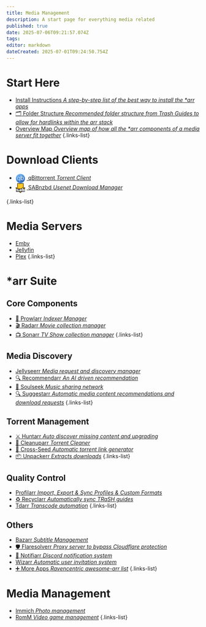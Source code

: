 ```yaml
---
title: Media Management
description: A start page for everything media related
published: true
date: 2025-07-06T09:21:57.074Z
tags: 
editor: markdown
dateCreated: 2025-07-01T09:24:50.754Z
---
```


# Start Here
- [<span class="mdi mdi-format-list-numbered"></span> Install Instructions *A step-by-step list of the best way to install the \*arr apps*](/InstallInstructions)
- [🗂️ Folder Structure *Recommended folder structure from Trash Guides to allow for hardlinks within the arr stack*](/Folder-Structure)
- [<span class="mdi mdi-map"></span> Overview Map *Overview map of how all the \*arr components of a media server fit together*](/OverviewMap)
{.links-list}


# Download Clients
- <a href="/qBittorrent">
    <img src="/qbittorrent.png" width="25"
         style="vertical-align:middle;margin-right:4px;">
    qBittorrent <em>Torrent Client</em>
  </a>

- <a href="/sabnzbd">
    <img src="/sabnzbd.png" width="25"
         style="vertical-align:middle;margin-right:4px;">
    SABnzbd <em>Usenet Download Manager</em>
  </a>
{.links-list}

# Media Servers
- [<span class="mdi mdi-emby"></span> Emby](/Emby)
- [<span class="mdi mdi-video"></span> Jellyfin](/jellyfin)
- [<span class="mdi mdi-plex"></span> Plex](/plex)
{.links-list}

# \*arr Suite
## Core Components
- [🐯 Prowlarr *Indexer Manager*](/Prowlarr)
- [🎬 Radarr *Movie collection manager*](/radarr)
- [📺 Sonarr *TV Show collection manager*](/Sonarr)
{.links-list}

## Media Discovery
- [<span class="mdi mdi-jellyfish"></span> Jellyseerr *Media request and discovery manager*](/Jellyseerr)
- [🔍 Recommendarr *An AI driven recommendation*](/recommendarr)
- [🎵 Soulseek *Music sharing network*](/soulseek)
- [🔍 Suggestarr *Automatic media content recommendations and download requests*](/suggestarr)
{.links-list}

## Torrent Management
- [⚔️ Huntarr *Auto discover missing content and upgrading*](/huntarr)
- [🧹 Cleanuparr *Torrent Cleaner*](/cleanuparr)
- [🌱 Cross-Seed *Automatic torrent link generator*](/crossseed)
- [📦 Unpackerr *Extracts downloads*](/Unpackerr)
{.links-list}

## Quality Control
- [<span class="mdi mdi-tune-vertical-variant"></span> Profilarr *Import, Export & Sync Profiles & Custom Formats*](/profilarr)
- [♻️ Recyclarr *Automatically sync TRaSH guides*](/Recyclarr)
- [<span class="mdi mdi-transfer"></span> Tdarr *Transcode automation*](/tdarr)
{.links-list}

## Others

- [<span class="mdi mdi-subtitles"></span> Bazarr *Subtitle Management*](/bazarr)
- [🛡️ Flaresolverr *Proxy server to bypass Cloudflare protection*](/Flaresolverr)
- [🔔 Notifiarr *Discord notification system*](/notifiarr)
- [<span class="mdi mdi-wizard-hat"></span> Wizarr *Automatic user invitation system*](/wizarr)
- [➕ More Apps *Ravencentric awesome-arr list*](/ravencentric)
{.links-list}

# Media Management
- [<span class="mdi mdi-camera"></span> Immich *Photo management*](/immich)
- [<span class="mdi mdi-gamepad-square"></span> RomM *Video game management*](/romm)
{.links-list}
